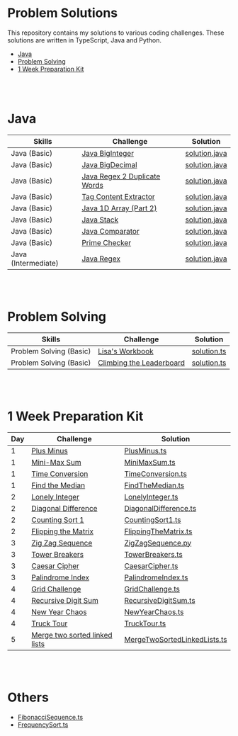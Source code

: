 # Problem Solutions

This repository contains my solutions to various coding challenges. These solutions are written in TypeScript, Java and Python.

- [Java](#java) 
- [Problem Solving](#problem-solving) 
- [1 Week Preparation Kit](#1-week-preparation-kit)


<br />
<br />


# Java

|        Skills        |          Challenge           |           Solution           |
|----------------------|------------------------------|------------------------------|
|     Java (Basic)     | [Java BigInteger](https://www.hackerrank.com/challenges/java-biginteger/problem) | [solution.java](https://github.com/punyawatdev/hkr-solutions/blob/main/Java/Java%20(Basic)/Java%20BigInteger/solution.java) |
|     Java (Basic)     | [Java BigDecimal](https://www.hackerrank.com/challenges/java-bigdecimal/problem) | [solution.java](https://github.com/punyawatdev/hkr-solutions/blob/main/Java/Java%20(Basic)/Java%20BigDecimal/solution.java) |
|     Java (Basic)     | [Java Regex 2 Duplicate Words](https://www.hackerrank.com/challenges/duplicate-word/problem) | [solution.java](https://github.com/punyawatdev/hkr-solutions/blob/main/Java/Java%20(Basic)/Java%20Regex%202%20Duplicate%20Words/solution.java) |
|     Java (Basic)     | [Tag Content Extractor](https://www.hackerrank.com/challenges/tag-content-extractor/problem) | [solution.java](https://github.com/punyawatdev/hkr-solutions/blob/main/Java/Java%20(Basic)/Tag%20Content%20Extractor/solution.java) |
|     Java (Basic)     | [Java 1D Array (Part 2)](https://www.hackerrank.com/challenges/java-1d-array/problem) | [solution.java](https://github.com/punyawatdev/hkr-solutions/blob/main/Java/Java%20(Basic)/Java%201D%20Array%20(Part%202)/solution.java) |
|     Java (Basic)     | [Java Stack](https://www.hackerrank.com/challenges/java-stack/problem) | [solution.java](https://github.com/punyawatdev/hkr-solutions/blob/main/Java/Java%20(Basic)/Java%20Stack/solution.java) |
|     Java (Basic)     | [Java Comparator](https://www.hackerrank.com/challenges/java-comparator/problem) | [solution.java](https://github.com/punyawatdev/hkr-solutions/blob/main/Java/Java%20(Basic)/Java%20Comparator/solution.java) |
|     Java (Basic)     | [Prime Checker](https://www.hackerrank.com/challenges/prime-checker/problem) | [solution.java](https://github.com/punyawatdev/hkr-solutions/blob/main/Java/Java%20(Basic)/Prime%20Checker/solution.java) |
|     Java (Intermediate)     | [Java Regex](https://www.hackerrank.com/challenges/java-regex/problem) | [solution.java](https://github.com/punyawatdev/hkr-solutions/blob/main/Java/Java%20(Intermediate)/Java%20Regex/solution.java) |

<br />
<br />


# Problem Solving

|          Skills          |          Challenge           |           Solution           |
|--------------------------|------------------------------|------------------------------|
|      Problem Solving (Basic)       | [Lisa's Workbook](https://www.hackerrank.com/challenges/Lisa-workbook/problem) | [solution.ts](https://github.com/punyawatdev/hkr-solutions/blob/main/Problem%20Solving/Basic/Lisa's%20Workbook/solution.ts) |
|      Problem Solving (Basic)       | [Climbing the Leaderboard](https://www.hackerrank.com/challenges/climbing-the-leaderboard/problem) | [solution.ts](https://github.com/punyawatdev/hkr-solutions/blob/main/Problem%20Solving/Basic/Climbing%20the%20Leaderboard/solution.ts) |

<br />
<br />


# 1 Week Preparation Kit

|   Day   |          Challenge           |           Solution           |
|---------|------------------------------|------------------------------|
|    1    | [Plus Minus](https://www.hackerrank.com/challenges/plus-minus/problem) | [PlusMinus.ts](https://github.com/punyawatdev/hkr-solutions/blob/main/1%20Week%20Preparation%20Kit/Day%201/PlusMinus.ts) |
|    1    | [Mini-Max Sum](https://www.hackerrank.com/challenges/mini-max-sum/problem) | [MiniMaxSum.ts](https://github.com/punyawatdev/hkr-solutions/blob/main/1%20Week%20Preparation%20Kit/Day%201/MiniMaxSum.ts) |
|    1    | [Time Conversion](https://www.hackerrank.com/challenges/time-conversion/problem) | [TimeConversion.ts](https://github.com/punyawatdev/hkr-solutions/blob/main/1%20Week%20Preparation%20Kit/Day%201/TimeConversion.ts) |
|    1    | [Find the Median](https://www.hackerrank.com/challenges/find-the-median/problem) | [FindTheMedian.ts](https://github.com/punyawatdev/hkr-solutions/blob/main/1%20Week%20Preparation%20Kit/Day%201/FindTheMedian.ts) |
|    2    | [Lonely Integer](https://www.hackerrank.com/challenges/one-week-preparation-kit-lonely-integer/problem) | [LonelyInteger.ts](https://github.com/punyawatdev/hkr-solutions/blob/main/1%20Week%20Preparation%20Kit/Day%202/LonelyInteger.ts) |
|    2    | [Diagonal Difference](https://www.hackerrank.com/challenges/one-week-preparation-kit-diagonal-difference/problem) | [DiagonalDifference.ts](https://github.com/punyawatdev/hkr-solutions/blob/main/1%20Week%20Preparation%20Kit/Day%202/DiagonalDifference.ts) |
|    2    | [Counting Sort 1](https://www.hackerrank.com/challenges/one-week-preparation-kit-countingsort1/problem) | [CountingSort1.ts](https://github.com/punyawatdev/hkr-solutions/blob/main/1%20Week%20Preparation%20Kit/Day%202/CountingSort1.ts) |
|    2    | [Flipping the Matrix](https://www.hackerrank.com/challenges/flipping-the-matrix/problem) | [FlippingTheMatrix.ts](https://github.com/punyawatdev/hkr-solutions/blob/main/1%20Week%20Preparation%20Kit/Day%202/FlippingTheMatrix.ts) |
|    3    | [Zig Zag Sequence](https://www.hackerrank.com/challenges/one-week-preparation-kit-zig-zag-sequence/problem) | [ZigZagSequence.py](https://github.com/punyawatdev/hkr-solutions/blob/main/1%20Week%20Preparation%20Kit/Day%203/ZigZagSequence.ts) |
|    3    | [Tower Breakers](https://www.hackerrank.com/challenges/one-week-preparation-kit-tower-breakers-1/problem) | [TowerBreakers.ts](https://github.com/punyawatdev/hkr-solutions/blob/main/1%20Week%20Preparation%20Kit/Day%203/TowerBreakers.ts) |
|    3    | [Caesar Cipher](https://www.hackerrank.com/challenges/one-week-preparation-kit-caesar-cipher-1/problem) | [CaesarCipher.ts](https://github.com/punyawatdev/hkr-solutions/blob/main/1%20Week%20Preparation%20Kit/Day%203/CaesarCipher.ts) |
|    3    | [Palindrome Index](https://www.hackerrank.com/challenges/palindrome-index/problem) | [PalindromeIndex.ts](https://github.com/punyawatdev/hkr-solutions/blob/main/1%20Week%20Preparation%20Kit/Day%203/PalindromeIndex.ts) |
|    4    | [Grid Challenge](https://www.hackerrank.com/challenges/one-week-preparation-kit-grid-challenge/problem) | [GridChallenge.ts](https://github.com/punyawatdev/hkr-solutions/blob/main/1%20Week%20Preparation%20Kit/Day%204/GridChallenge.ts) |
|    4    | [Recursive Digit Sum](https://www.hackerrank.com/challenges/one-week-preparation-kit-recursive-digit-sum/problem) | [RecursiveDigitSum.ts](https://github.com/punyawatdev/hkr-solutions/blob/main/1%20Week%20Preparation%20Kit/Day%204/RecursiveDigitSum.ts) |
|    4    | [New Year Chaos](https://www.hackerrank.com/challenges/one-week-preparation-kit-new-year-chaos/problem) | [NewYearChaos.ts](https://github.com/punyawatdev/hkr-solutions/blob/main/1%20Week%20Preparation%20Kit/Day%204/NewYearChaos.ts) |
|    4    | [Truck Tour](https://www.hackerrank.com/challenges/truck-tour/problem) | [TruckTour.ts](https://github.com/punyawatdev/hkr-solutions/blob/main/1%20Week%20Preparation%20Kit/Day%204/TruckTour.ts) |
|    5    | [Merge two sorted linked lists](https://www.hackerrank.com/challenges/merge-two-sorted-linked-lists/problem) | [MergeTwoSortedLinkedLists.ts](https://github.com/punyawatdev/hkr-solutions/blob/main/1%20Week%20Preparation%20Kit/Day%205/MergeTwoSortedLinkedLists.ts) |

<br />
<br />


# Others

 - [FibonacciSequence.ts](https://github.com/punyawatdev/hkr-solutions/blob/main/Others/FibonacciSequence.ts) 
 - [FrequencySort.ts](https://github.com/punyawatdev/hkr-solutions/blob/main/Others/FrequencySort.ts) 
